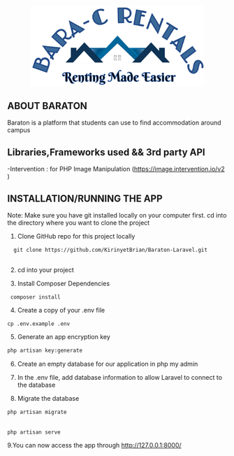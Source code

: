 <p align="center">
    <a href="#" target="_blank">
    <img src="https://github.com/KirinyetBrian/Baraton-Laravel/blob/main/Baraton-Laravel/public/images/logo3.png" width="400">
    </a>
</p>

## ABOUT BARATON
Baraton is a platform that students can use to  find accommodation around campus

## Libraries,Frameworks  used && 3rd party API
-Intervention : for  PHP Image Manipulation (https://image.intervention.io/v2 ) 

## INSTALLATION/RUNNING THE APP
Note: Make sure you have git installed locally on your computer first.
cd into the directory where you want to clone the project

1. Clone GitHub repo for this project locally
 ```
   git clone https://github.com/KirinyetBrian/Baraton-Laravel.git
   
  ``` 
2. cd into your project


3. Install Composer Dependencies
 
```
 composer install
```
    

4. Create a copy of your .env file
  
```
cp .env.example .env
```

5. Generate an app encryption key
```sh 
php artisan key:generate
```

6. Create an empty database for our application in php my admin


7. In the .env file, add database information to allow Laravel to connect to the database


8. Migrate the database
```
php artisan migrate
```

```

php artisan serve
```

9.You can now access the  app through
  <http://127.0.0.1:8000/>
